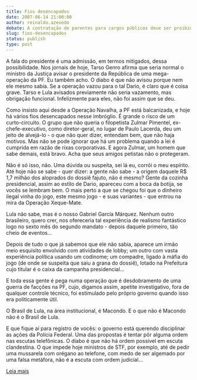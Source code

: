 ```yaml
---
title: Fios desencapados
date: 2007-06-14 21:00:00
author: reinaldo.azevedo
debate: A contratação de parentes para cargos públicos deve ser proibida?
slug: fios-desencapados
status: publish 
type: post
---
```


  
A fala do presidente é uma admissão, em termos mitigados, dessa possibilidade. Nos jornais de hoje, Tarso Genro afirma que seria normal o ministro da Justiça avisar o presidente da República de uma mega-operação da PF. Eu também acho. O diabo é que não avisou porque nem ele mesmo sabia. Se a operação vazou para o tal Dario, é claro que é coisa grave. Tarso e Lula avisados previamente não seria vazamento, mas obrigação funcional. Infelizmente para eles, não foi assim que se deu.  
  
Como insisto aqui desde a Operação Navalha, a PF está balcanizada, e hoje há vários fios desencapados nesse imbróglio. É grande o risco de um curto-circuito. O grupo que não queria o filopetista Zulmar Pimentel, ex-chefe-executivo, como diretor-geral, no lugar de Paulo Lacerda, deu um jeito de alvejá-lo - o que não quer dizer, entendam bem, que não haja motivos. Mas não se pode ignorar que há um problema quando a lei é cumprida em razão de rixas corporativas. E agora Zulmar, um homem que sabe demais, está bravo. Acha que seus amigos petistas não o protegeram.  
  
Não é só isso, não. Uma dúvida ou suspeita, sei lá eu, corrói o meu espírito. Até hoje não se sabe - quer dizer: a gente não sabe - a origem daquele R$ 1,7 milhão dos aloprados do dossiê fajuto, não é mesmo? Gente da cozinha presidencial, assim ao estilo de Dario, apareceu com a boca da botija, se vocês se lembram bem. O mais perto a que se chegou foi que o dinheiro ilegal vinha do jogo, este mesmo jogo - e suas variantes - que entrou na mira da Operação Xeque-Mate.  
  
Lula não sabe, mas é o nosso Gabriel García Márquez. Nenhum outro brasileiro, quero crer, nos ofereceria tal experiência de realismo fantástico logo no sexto mês do segundo mandato - depois daquele primeiro, tão cheio de eventos...   
  
Depois de tudo o que já sabemos que ele não sabia, aparece um irmão meio esquisito envolvido com atividades de lobby; um outro com vasta experiência política usando um codinome; um compadre, ligado à máfia do jogo (de onde se suspeita que saiu a grana do dossiê), lotado na Prefeitura cujo titular é o caixa da campanha presidencial...   
  
E toda essa gente é pega numa operação que é desdobramento de uma guerra de facções na PF, cujo, digamos assim, apetite investigativo, fora de qualquer controle técnico, foi estimulado pelo próprio governo quando isso era politicamente útil.  
  
O Brasil de Lula, na área institucional, é Macondo. E o que não é Macondo não é o Brasil de Lula.  
  
E que fique aí para registro de vocês: o governo está querendo disciplinar as ações da Polícia Federal. Uma das propostas é tentar pôr alguma ordem nas escutas telefônicas. O diabo é que não há ordem possível em escuta clandestina. O que impede hoje ministros de STF, por exemplo, até de pedir uma mussarela com orégano ao telefone, com medo de ser algemado por uma falsa metáfora, não é a escuta com ordem judicial...  
  
[Leia mais](http://veja.abril.com.br/blogs/reinaldo/)
